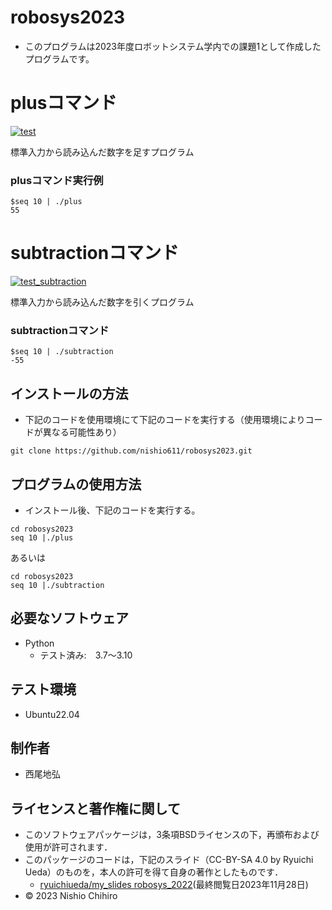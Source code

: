 # robosys2023
 * このプログラムは2023年度ロボットシステム学内での課題1として作成したプログラムです。

# plusコマンド
[![test](https://github.com/nishio611/robosys2023/actions/workflows/test.yml/badge.svg)](https://github.com/nishio611/robosys2023/actions/workflows/test.yml)

標準入力から読み込んだ数字を足すプログラム

### plusコマンド実行例
```
$seq 10 | ./plus
55
```

# subtractionコマンド
[![test_subtraction](https://github.com/nishio611/robosys2023/actions/workflows/test_subtraction.yml/badge.svg)](https://github.com/nishio611/robosys2023/actions/workflows/test_subtraction.yml)

標準入力から読み込んだ数字を引くプログラム

### subtractionコマンド
```
$seq 10 | ./subtraction
-55
```

## インストールの方法
 * 下記のコードを使用環境にて下記のコードを実行する（使用環境によりコードが異なる可能性あり）

```
git clone https://github.com/nishio611/robosys2023.git
```
## プログラムの使用方法
 * インストール後、下記のコードを実行する。
```
cd robosys2023
seq 10 |./plus
```
あるいは

```
cd robosys2023
seq 10 |./subtraction
```

## 必要なソフトウェア
 * Python
   * テスト済み:　3.7～3.10

## テスト環境
 * Ubuntu22.04

## 制作者
 * 西尾地弘

## ライセンスと著作権に関して
 * このソフトウェアパッケージは，3条項BSDライセンスの下，再頒布および使用が許可されます．
 * このパッケージのコードは，下記のスライド（CC-BY-SA 4.0 by Ryuichi Ueda）のものを，本人の許可を得て自身の著作としたものです．
   * [ryuichiueda/my_slides robosys_2022](https://github.com/ryuichiueda/my_slides/tree/master/robosys_2022)(最終閲覧日2023年11月28日)
 * © 2023 Nishio Chihiro


